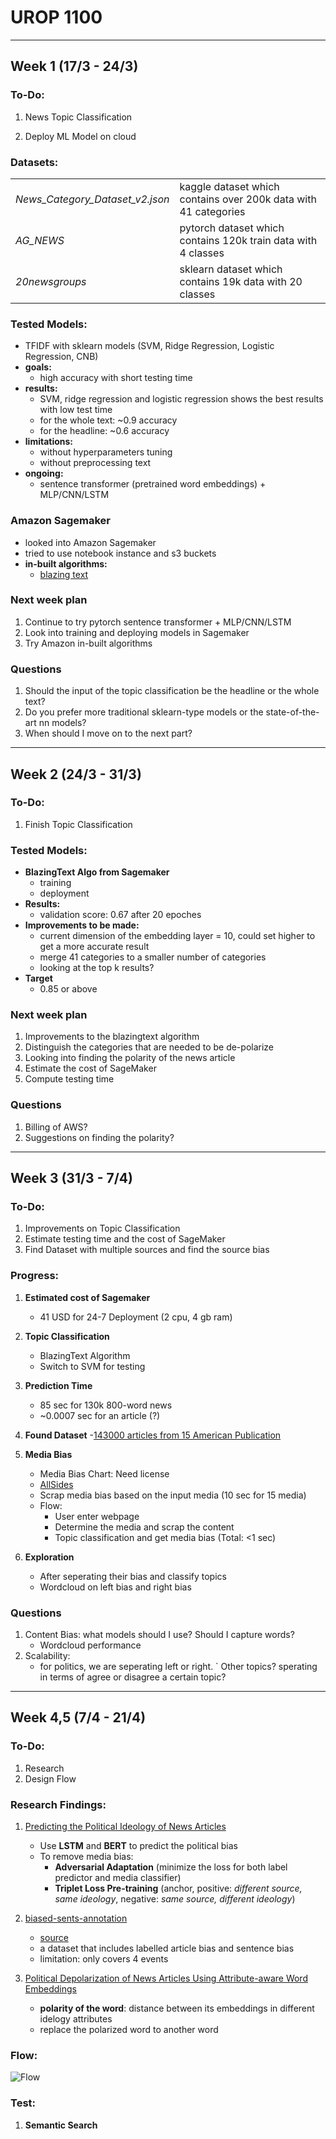 # UROP 1100
---
## Week 1 (17/3 - 24/3)

### **To-Do:**
1. News Topic Classification

2. Deploy ML Model on cloud

### **Datasets:**

|                                 |                                                               |
|---------------------------------|---------------------------------------------------------------|
| *News_Category_Dataset_v2.json* | kaggle dataset which contains over 200k data with 41 categories                 |
| *AG_NEWS*                       | pytorch dataset which contains 120k train data with 4 classes |
| *20newsgroups*                  | sklearn dataset which contains 19k data with 20 classes       |


### **Tested Models:**
- TFIDF with sklearn models (SVM, Ridge Regression, Logistic Regression, CNB)
- **goals:** 
    * high accuracy with short testing time
- **results:** 
    * SVM, ridge regression and logistic regression shows the best results with low test time
    * for the whole text: ~0.9 accuracy
    * for the headline: ~0.6 accuracy
- **limitations:** 
    * without hyperparameters tuning
    * without preprocessing text
- **ongoing:** 
    * sentence transformer (pretrained word embeddings) + MLP/CNN/LSTM 

### **Amazon Sagemaker**
- looked into Amazon Sagemaker
- tried to use notebook instance and s3 buckets
- **in-built algorithms:**
    * [blazing text](https://docs.aws.amazon.com/sagemaker/latest/dg/algos.html) 

### **Next week plan**
1. Continue to try pytorch sentence transformer + MLP/CNN/LSTM
2. Look into training and deploying models in Sagemaker
3. Try Amazon in-built algorithms

### **Questions**
1. Should the input of the topic classification be the headline or the whole text?
2. Do you prefer more traditional sklearn-type models or the state-of-the-art nn models? 
3. When should I move on to the next part?

---

## Week 2 (24/3 - 31/3)

### **To-Do:**
1. Finish Topic Classification


### **Tested Models:**
- **BlazingText Algo from Sagemaker**
    * training
    * deployment
- **Results:** 
    * validation score: 0.67 after 20 epoches
- **Improvements to be made:** 
    * current dimension of the embedding layer = 10, could set higher to get a more accurate result
    * merge 41 categories to a smaller number of categories
    * looking at the top k results?
- **Target**
    * 0.85 or above


### **Next week plan**
1. Improvements to the blazingtext algorithm
2. Distinguish the categories that are needed to be de-polarize
3. Looking into finding the polarity of the news article
4. Estimate the cost of SageMaker
5. Compute testing time


### **Questions**
1. Billing of AWS?
2. Suggestions on finding the polarity?

---

## Week 3 (31/3 - 7/4)

### **To-Do:**
1. Improvements on Topic Classification
2. Estimate testing time and the cost of SageMaker
3. Find Dataset with multiple sources and find the source bias

### **Progress:**
1. **Estimated cost of Sagemaker**
    - 41 USD for 24-7 Deployment (2 cpu, 4 gb ram)
2. **Topic Classification**
    - BlazingText Algorithm
    - Switch to SVM for testing
3. **Prediction Time**
    - 85 sec for 130k 800-word news
    - ~0.0007 sec for an article (?)
4. **Found Dataset**
    -[143000 articles from 15 American Publication](https://www.kaggle.com/datasets/snapcrack/all-the-news)
    
5. **Media Bias**
    - Media Bias Chart: Need license
    - [AllSides](https://www.allsides.com/media-bias/ratings)
    - Scrap media bias based on the input media (10 sec for 15 media)
    - Flow:
        - User enter webpage
        - Determine the media and scrap the content
        - Topic classification and get media bias (Total: <1 sec)

5. **Exploration**
    - After seperating their bias and classify topics
    - Wordcloud on left bias and right bias

### **Questions**
1. Content Bias: what models should I use? Should I capture words?
    - Wordcloud performance
2. Scalability:
    - for politics, we are seperating left or right.
    ` Other topics? sperating in terms of agree or disagree a certain topic? 

---

## Week 4,5 (7/4 - 21/4)

### **To-Do:**
1. Research
2. Design Flow

### Research Findings:
1. [Predicting the Political Ideology of News Articles](https://arxiv.org/pdf/2010.05338.pdf)
    - Use **LSTM** and **BERT** to predict the political bias
    - To remove media bias: 
        - **Adversarial Adaptation** (minimize the loss for both label predictor and media classifier)
        - **Triplet Loss Pre-training** (anchor, positive: *different source, same ideology*, negative: *same source, different ideology*)

2. [biased-sents-annotation](https://github.com/skymoonlight/biased-sents-annotation)
    - [source](https://aclanthology.org/2020.lrec-1.184.pdf)
    - a dataset that includes labelled article bias and sentence bias
    - limitation: only covers 4 events

3. [Political Depolarization of News Articles Using Attribute-aware Word Embeddings](https://arxiv.org/pdf/2101.01391.pdf)
    - **polarity of the word**: distance between its embeddings in different idelogy attributes
    - replace the polarized word to another word

### Flow:
![Flow](flow.png)

### Test:
1. **Semantic Search**